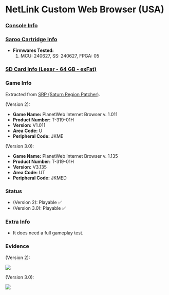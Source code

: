 # NetLink Custom Web Browser (USA)

### [Console Info](../../../../../Info/Consoles/VA13/README.md)

### [Saroo Cartridge Info](../../../../../Info/Cartridges/RetroGameParadiseStore/1.32F/README.md)

- <b>Firmwares Tested:</b>
  1. MCU: 240627, SS: 240627, FPGA: 05

### [SD Card Info (Lexar - 64 GB - exFat)](../../../../../Info/SdCards/Lexar/64GB/exfat/README.md)

### Game Info

Extracted from [SRP (Saturn Region Patcher)](https://segaxtreme.net/resources/saturn-region-patcher.81/download).

(Version 2):

- <b>Game Name:</b> PlanetWeb Internet Browser v. 1.011
- <b>Product Number:</b> T-319-01H
- <b>Version:</b> V1.011
- <b>Area Code:</b> U
- <b>Peripheral Code:</b> JKME

(Version 3.0):

- <b>Game Name:</b> PlanetWeb Internet Browser v. 1.135
- <b>Product Number:</b> T-319-01H
- <b>Version:</b> V3.135
- <b>Area Code:</b> UT
- <b>Peripheral Code:</b> JKMED

### Status

- (Version 2): Playable :white_check_mark:
- (Version 3.0): Playable :white_check_mark:

### Extra Info

- It does need a full gameplay test.

### Evidence

(Version 2):

[![](https://img.youtube.com/vi/uB1Bj8qnpBQ/0.jpg)](https://www.youtube.com/watch?v=uB1Bj8qnpBQ)

(Version 3.0):

[![](https://img.youtube.com/vi/yGe9DGYEZbA/0.jpg)](https://www.youtube.com/watch?v=yGe9DGYEZbA)
